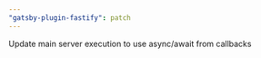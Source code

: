 ```yaml
---
"gatsby-plugin-fastify": patch
---
```


Update main server execution to use async/await from callbacks
